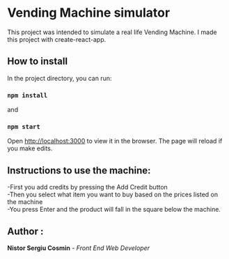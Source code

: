 # Vending Machine simulator

This project was intended to simulate a real life Vending Machine. I made this project with create-react-app.

## How to install

In the project directory, you can run:

### `npm install`
and
### `npm start`

Open [http://localhost:3000](http://localhost:3000) to view it in the browser.
The page will reload if you make edits.<br>

## Instructions to use the machine:

-First you add credits by pressing the Add Credit button<br>
-Then you select what item you want to buy based on the prices listed on the machine<br>
-You press Enter and the product will fall in the square below the machine.

## Author :
**Nistor Sergiu Cosmin** - _Front End Web Developer_
